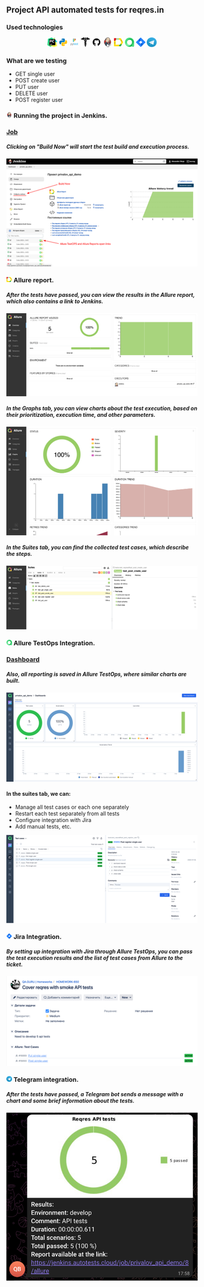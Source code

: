 ## Project API automated tests for reqres.in


<!-- Технологии -->

### Used technologies
<p  align="center">
  <code><img width="5%" title="Pycharm" src="images/logo_stacks/pycharm.png"></code>
  <code><img width="5%" title="Python" src="images/logo_stacks/python.png"></code>
  <code><img width="5%" title="Pytest" src="images/logo_stacks/pytest.png"></code>
  <code><img width="5%" title="Requests" src="images/logo_stacks/requests.png"></code>
  <code><img width="5%" title="GitHub" src="images/logo_stacks/github.png"></code>
  <code><img width="5%" title="Jenkins" src="images/logo_stacks/jenkins.png"></code>
  <code><img width="5%" title="Allure Report" src="images/logo_stacks/allure_report.png"></code>
  <code><img width="5%" title="Allure TestOps" src="images/logo_stacks/allure_testops.png"></code>
  <code><img width="5%" title="Jira" src="images/logo_stacks/jira.png"></code>
  <code><img width="5%" title="Telegram" src="images/logo_stacks/tg.png"></code>
</p>


<!-- Тест кейсы -->

### What are we testing
* GET single user
* POST create user
* PUT user
* DELETE user
* POST register user


<!-- Jenkins -->

### <img width="3%" title="Jenkins" src="images/logo_stacks/jenkins.png"> Running the project in Jenkins.
### [Job](https://jenkins.autotests.cloud/job/api_reqres_qa_guru_python_2/)
##### Clicking on "Build Now" will start the test build and execution process.
![This is an image](images/screenshots/jenkins.png)


<!-- Allure report -->

### <img width="3%" title="Allure Report" src="images/logo_stacks/allure_report.png"> Allure report.
##### After the tests have passed, you can view the results in the Allure report, which also contains a link to Jenkins.
![This is an image](images/screenshots/allure_dashboard.png)

##### In the Graphs tab, you can view charts about the test execution, based on their prioritization, execution time, and other parameters.
![This is an image](images/screenshots/allure_graphs.png)

##### In the Suites tab, you can find the collected test cases, which describe the steps.
![This is an image](images/screenshots/allure_suites.png)


<!-- Allure TestOps -->

### <img width="3%" title="Allure TestOps" src="images/logo_stacks/allure_testops.png"> Allure TestOps Integration.
### [Dashboard](https://allure.autotests.cloud/project/1719/dashboards)
##### Also, all reporting is saved in Allure TestOps, where similar charts are built.
![This is an image](images/screenshots/allure_testops_dashboard.png)

#### In the suites tab, we can:
- Manage all test cases or each one separately
- Restart each test separately from all tests
- Configure integration with Jira
- Add manual tests, etc.

![This is an image](images/screenshots/allure_testops_suites.png)


<!-- Jira -->

### <img width="3%" title="Jira" src="images/logo_stacks/jira.png"> Jira Integration.
##### By setting up integration with Jira through Allure TestOps, you can pass the test execution results and the list of test cases from Allure to the ticket.

![This is an image](images/screenshots/jira.png)


<!-- Telegram -->

### <img width="3%" title="Telegram" src="images/logo_stacks/tg.png"> Telegram integration.
##### After the tests have passed, a Telegram bot sends a message with a chart and some brief information about the tests.

![This is an image](images/screenshots/tg_bot.png)
